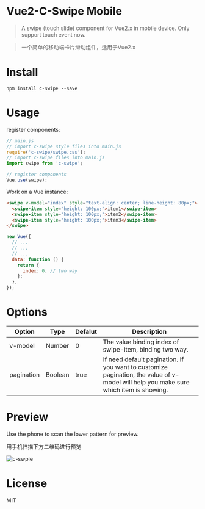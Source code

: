 # Vue2-C-Swipe Mobile

> A swipe (touch slide) component for Vue2.x in mobile device.
> Only support touch event now.

> 一个简单的移动端卡片滑动组件，适用于Vue2.x

# Install
`npm install c-swipe --save`

# Usage

register components:

```js
// main.js
// import c-swipe style files into main.js
require('c-swipe/swipe.css');
// import c-swipe files into main.js
import swipe from 'c-swipe';

// register components
Vue.use(swipe);

```

Work on a Vue instance:

```html
<swipe v-model="index" style="text-align: center; line-height: 80px;">
  <swipe-item style="height: 100px;">item1</swipe-item>
  <swipe-item style="height: 100px;">item2</swipe-item>
  <swipe-item style="height: 100px;">item3</swipe-item>
</swipe>
```

```js
new Vue({
  // ...
  // ...
  // ...
  data: function () {
    return {
      index: 0, // two way
    };
  },
});
```


# Options

| Option | Type | Defalut  | Description |
| ------ | ---- | -------- | ----------- |
| v-model| Number | 0 |The value binding index of swipe-item, binding two way. |
| pagination | Boolean | true |If need default pagination. If you want to customize pagination, the value of v-model will help you make sure which item is showing. |

# Preview
Use the phone to scan the lower pattern for preview.

用手机扫描下方二维码进行预览

![c-swpie](https://pspgbhu.github.io/assets/img/c-swipe.png)

# License

MIT
